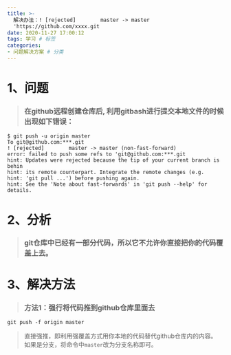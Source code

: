 ```yaml
---
title: >-
  解决办法：! [rejected]        master -> master 
  'https://github.com/xxxx.git
date: 2020-11-27 17:00:12
tags: 学习 # 标签
categories:
- 问题解决方案 # 分类
---
```


# 1、问题
> ### 在github远程创建仓库后, 利用gitbash进行提交本地文件的时候出现如下错误：

```
$ git push -u origin master
To git@github.com:***.git
! [rejected]        master -> master (non-fast-forward)
error: failed to push some refs to 'git@github.com:***.git
hint: Updates were rejected because the tip of your current branch is behin
hint: its remote counterpart. Integrate the remote changes (e.g.
hint: 'git pull ...') before pushing again.
hint: See the 'Note about fast-forwards' in 'git push --help' for details.
```
# 2、分析
> ### git仓库中已经有一部分代码，所以它不允许你直接把你的代码覆盖上去。
# 3、解决方法  
> ### 方法1：强行将代码推到github仓库里面去
 ```
 git push -f origin master
 ```
> 直接强推，即利用强覆盖方式用你本地的代码替代github仓库内的内容。  
> 如果是分支，将命令中`master`改为分支名称即可。